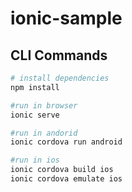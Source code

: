 # ionic-sample

## CLI Commands

``` bash
# install dependencies
npm install

#run in browser 
ionic serve 

#run in andorid
ionic cordova run android

#run in ios
ionic cordova build ios
ionic cordova emulate ios

```

